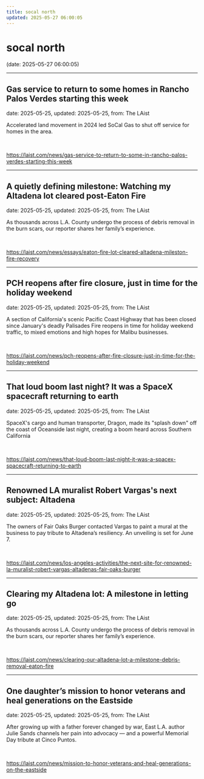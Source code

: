```yaml
---
title: socal north
updated: 2025-05-27 06:00:05
---
```


# socal north

(date: 2025-05-27 06:00:05)

---

## Gas service to return to some homes in Rancho Palos Verdes starting this week

date: 2025-05-25, updated: 2025-05-25, from: The LAist

Accelerated land movement in 2024 led SoCal Gas to shut off service for homes in the area. 

<br> 

<https://laist.com/news/gas-service-to-return-to-some-in-rancho-palos-verdes-starting-this-week>

---

## A quietly defining milestone: Watching my Altadena lot cleared post-Eaton Fire

date: 2025-05-25, updated: 2025-05-25, from: The LAist

As thousands across L.A. County undergo the process of debris removal in the burn scars, our reporter shares her family’s experience. 

<br> 

<https://laist.com/news/essays/eaton-fire-lot-cleared-altadena-mileston-fire-recovery>

---

## PCH reopens after fire closure, just in time for the holiday weekend

date: 2025-05-25, updated: 2025-05-25, from: The LAist

A section of California's scenic Pacific Coast Highway that has been closed since January's deadly Palisades Fire reopens in time for holiday weekend traffic, to mixed emotions and high hopes for Malibu businesses. 

<br> 

<https://laist.com/news/pch-reopens-after-fire-closure-just-in-time-for-the-holiday-weekend>

---

## That loud boom last night? It was a SpaceX spacecraft returning to earth

date: 2025-05-25, updated: 2025-05-25, from: The LAist

SpaceX's cargo and human transporter, Dragon, made its "splash down" off the coast of Oceanside last night, creating a boom heard across Southern California 

<br> 

<https://laist.com/news/that-loud-boom-last-night-it-was-a-spacex-spacecraft-returning-to-earth>

---

## Renowned LA muralist Robert Vargas's next subject: Altadena

date: 2025-05-25, updated: 2025-05-25, from: The LAist

The owners of Fair Oaks Burger contacted Vargas to paint a mural at the business to pay tribute to Altadena’s resiliency. An unveiling is set for June 7. 

<br> 

<https://laist.com/news/los-angeles-activities/the-next-site-for-renowned-la-muralist-robert-vargas-altadenas-fair-oaks-burger>

---

## Clearing my Altadena lot: A milestone in letting go

date: 2025-05-25, updated: 2025-05-25, from: The LAist

As thousands across L.A. County undergo the process of debris removal in the burn scars, our reporter shares her family’s experience. 

<br> 

<https://laist.com/news/clearing-our-altadena-lot-a-milestone-debris-removal-eaton-fire>

---

## One daughter’s mission to honor veterans and heal generations on the Eastside

date: 2025-05-25, updated: 2025-05-25, from: The LAist

After growing up with a father forever changed by war, East L.A. author Julie Sands channels her pain into advocacy — and a powerful Memorial Day tribute at Cinco Puntos. 

<br> 

<https://laist.com/news/mission-to-honor-veterans-and-heal-generations-on-the-eastside>

